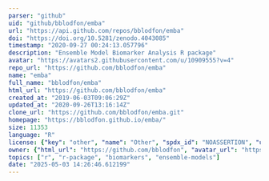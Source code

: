 ```yaml
---
parser: "github"
uid: "github/bblodfon/emba"
url: "https://api.github.com/repos/bblodfon/emba"
doi: "https://doi.org/10.5281/zenodo.4043085"
timestamp: "2020-09-27 00:24:13.057796"
description: "Ensemble Model Biomarker Analysis R package"
avatar: "https://avatars2.githubusercontent.com/u/10909555?v=4"
repo_url: "https://github.com/bblodfon/emba"
name: "emba"
full_name: "bblodfon/emba"
html_url: "https://github.com/bblodfon/emba"
created_at: "2019-06-03T09:06:29Z"
updated_at: "2020-09-26T13:16:14Z"
clone_url: "https://github.com/bblodfon/emba.git"
homepage: "https://bblodfon.github.io/emba/"
size: 11353
language: "R"
license: {"key": "other", "name": "Other", "spdx_id": "NOASSERTION", "url": null, "node_id": "MDc6TGljZW5zZTA="}
owner: {"html_url": "https://github.com/bblodfon", "avatar_url": "https://avatars2.githubusercontent.com/u/10909555?v=4", "login": "bblodfon", "type": "User"}
topics: ["r", "r-package", "biomarkers", "ensemble-models"]
date: "2025-05-03 14:26:46.612199"
---
```

